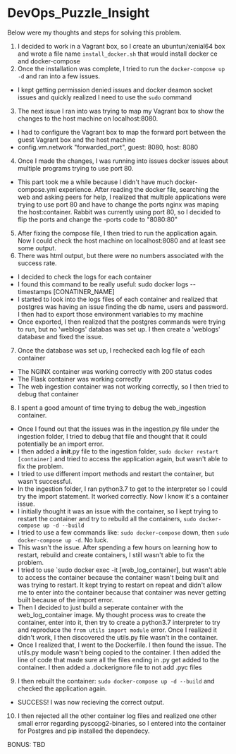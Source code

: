 # DevOps_Puzzle_Insight

Below were my thoughts and steps for solving this problem.

1. I decided to work in a Vagrant box, so I create an ubuntun/xenial64 box and wrote a file name `install_docker.sh` that would install docker ce and docker-compose
2. Once the installation was complete, I tried to run the `docker-compose up -d` and ran into a few issues.
- I kept getting permission denied issues and docker deamon socket issues and quickly realized I need to use the `sudo` command
3. The next issue I ran into was trying to map my Vagrant box to show the changes to the host machine on localhost:8080.
- I had to configure the Vagrant box to map the forward port between the guest Vagrant box and the host machine
- config.vm.network "forwarded_port", guest: 8080, host: 8080
4. Once I made the changes, I was running into issues docker issues about multiple programs trying to use port 80.
- This part took me a while because I didn't have much docker-compose.yml experience. After reading the docker file, searching the web and asking peers for help, I realized that multiple applications were trying to use port 80 and have to change the ports nginx was maping the host:container. Rabbit was currently using port 80, so I decided to flip the ports and change the -ports code to "8080:80"
5. After fixing the compose file, I then tried to run the application again. Now I could check the host machine on localhost:8080 and at least see some output.
6. There was html output, but there were no numbers associated with the success rate.
- I decided to check the logs for each container
- I found this command to be really useful: sudo docker logs --timestamps [CONATINER_NAME]
- I started to look into the logs files of each container and realized that postgres was having an issue finding the db name, users and password. I then had to export those environment variables to my machine
- Once exported, I then realized that the postgres commands were trying to run, but no 'weblogs' databas was set up. I then create a 'weblogs' database and fixed the issue.
7. Once the database was set up, I rechecked each log file of each container
- The NGINX container was working correctly with 200 status codes
- The Flask container was working correctly
- The web ingestion container was not working correctly, so I then tried to debug that container
8. I spent a good amount of time trying to debug the web_ingestion container.
- Once I found out that the issues was in the ingestion.py file under the ingestion folder, I tried to debug that file and thought that it could potentially be an import error.
- I then added a __init__.py file to the ingestion folder, `sudo docker restart [container]` and tried to access the application again, but wasn't able to fix the problem.
- I tried to use different import methods and restart the container, but wasn't successful.
- In the ingestion folder, I ran python3.7 to get to the interpreter so I could try the import statement. It worked correctly. Now I know it's a container issue.
- I initially thought it was an issue with the container, so I kept trying to restart the container and try to rebuild all the containers, `sudo docker-compose up -d --build`
- I tried to use a few commands like: `sudo docker-compose` down, then `sudo docker-compose up -d`. No luck.
- This wasn't the issue. After spending a few hours on learning how to restart, rebuild and create containers, I still wasn't able to fix the problem.
- I tried to use `sudo docker exec -it [web_log_container], but wasn't able to access the container because the container wasn't being built and was trying to restart. It kept trying to restart on repeat and didn't allow me to enter into the container because that container was never getting built because of the import error.
- Then I decided to just build a seperate container with the web_log_container image. My thought process was to create the container, enter into it, then try to create a python3.7 interpreter to try and reproduce the `from utils import module` error. Once I realized it didn't work, I then discovered the utils.py file wasn't in the container.
- Once I realized that, I went to the Dockerfile. I then found the issue. The utils.py module wasn't being copied to the container. I then added the line of code that made sure all the files ending in .py get added to the container. I then added a .dockerignore file to not add .pyc files
9. I then rebuilt the container: `sudo docker-compose up -d --build` and checked the application again.
- SUCCESS! I was now recieving the correct output.
10. I then rejected all the other container log files and realized one other small error regarding pyscopg2-binaries, so I entered into the container for Postgres and pip installed the dependecy.

BONUS:
TBD
